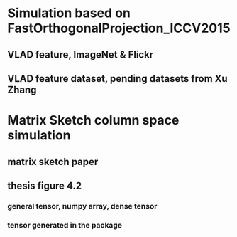 # Simulation based on FastOrthogonalProjection_ICCV2015
## VLAD feature, ImageNet & Flickr
## VLAD feature dataset, pending datasets from Xu Zhang

# Matrix Sketch column space simulation
## matrix sketch paper
## thesis figure 4.2
### general tensor, numpy array, dense tensor
### tensor generated in the package